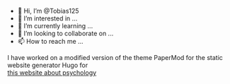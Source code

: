 - 👋 Hi, I’m @Tobias125
- 👀 I’m interested in ...
- 🌱 I’m currently learning ...
- 💞️ I’m looking to collaborate on ...
- 📫 How to reach me ...

I have worked on a modified version of the theme PaperMod for the static website generator Hugo for  
[this website about psychology](https://lailascoaching.com)

<!---
Tobias125/Tobias125 is a ✨ special ✨ repository because its `README.md` (this file) appears on your GitHub profile.
You can click the Preview link to take a look at your changes.
--->
